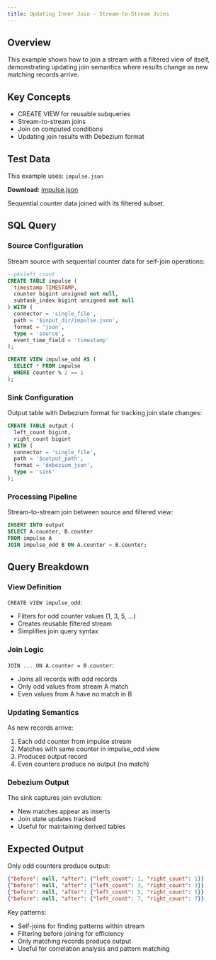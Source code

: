 ```yaml
---
title: Updating Inner Join - Stream-to-Stream Joins
---
```



## Overview
This example shows how to join a stream with a filtered view of itself, demonstrating updating join semantics where results change as new matching records arrive.

## Key Concepts
- CREATE VIEW for reusable subqueries
- Stream-to-stream joins
- Join on computed conditions
- Updating join results with Debezium format

## Test Data
This example uses: `impulse.json`

**Download**: [impulse.json](/test-data/impulse.json)

Sequential counter data joined with its filtered subset.

## SQL Query

### Source Configuration
Stream source with sequential counter data for self-join operations:
```sql
--pk=left_count
CREATE TABLE impulse (
  timestamp TIMESTAMP,
  counter bigint unsigned not null,
  subtask_index bigint unsigned not null
) WITH (
  connector = 'single_file',
  path = '$input_dir/impulse.json',
  format = 'json',
  type = 'source',
  event_time_field = 'timestamp'
);

CREATE VIEW impulse_odd AS (
  SELECT * FROM impulse
  WHERE counter % 2 == 1
);
```

### Sink Configuration
Output table with Debezium format for tracking join state changes:
```sql
CREATE TABLE output (
  left_count bigint,
  right_count bigint
) WITH (
  connector = 'single_file',
  path = '$output_path',
  format = 'debezium_json',
  type = 'sink'
);
```

### Processing Pipeline
Stream-to-stream join between source and filtered view:
```sql
INSERT INTO output
SELECT A.counter, B.counter
FROM impulse A
JOIN impulse_odd B ON A.counter = B.counter;
```

## Query Breakdown

### View Definition
`CREATE VIEW impulse_odd`:
- Filters for odd counter values (1, 3, 5, ...)
- Creates reusable filtered stream
- Simplifies join query syntax

### Join Logic
`JOIN ... ON A.counter = B.counter`:
- Joins all records with odd records
- Only odd values from stream A match
- Even values from A have no match in B

### Updating Semantics
As new records arrive:
1. Each odd counter from impulse stream
2. Matches with same counter in impulse_odd view
3. Produces output record
4. Even counters produce no output (no match)

### Debezium Output
The sink captures join evolution:
- New matches appear as inserts
- Join state updates tracked
- Useful for maintaining derived tables

## Expected Output
Only odd counters produce output:
```json
{"before": null, "after": {"left_count": 1, "right_count": 1}}
{"before": null, "after": {"left_count": 3, "right_count": 3}}
{"before": null, "after": {"left_count": 5, "right_count": 5}}
{"before": null, "after": {"left_count": 7, "right_count": 7}}
```

Key patterns:
- Self-joins for finding patterns within stream
- Filtering before joining for efficiency
- Only matching records produce output
- Useful for correlation analysis and pattern matching